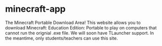 # minecraft-app
The Minecraft Portable Download Area!
This website allows you to download Minecraft: Education Edition: Portable to play on computers that cannot run the orignial .exe file.
We will soon have TLauncher support. In the meantime, only students/teachers can use this site. 
